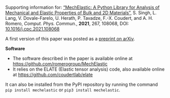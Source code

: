 Supporting information for: [“MechElastic: A Python Library for Analysis of Mechanical and Elastic Properties of Bulk and 2D Materials”](https://doi.org/10.1016/j.cpc.2021.108068), S. Singh, L. Lang, V. Dovale-Farelo, U. Herath, P. Tavadze, F.-X. Coudert, and A. H. Romero, _Comput. Phys. Commun._, **2021**, 267, 108068, DOI: [10.1016/j.cpc.2021.108068](https://doi.org/10.1016/j.cpc.2021.108068)

A first version of this paper was posted as a [preprint on arXiv](https://arxiv.org/abs/2012.04758).

**Software**

- The software described in the paper is available online at https://github.com/romerogroup/MechElastic
- It relies on the ELATE (Elastic tensor analysis) code, also available online at https://github.com/coudertlab/elate

It can also be installed from the PyPI repository by running the command `pip install mechelastic` or `pip3 install mechelastic`.
